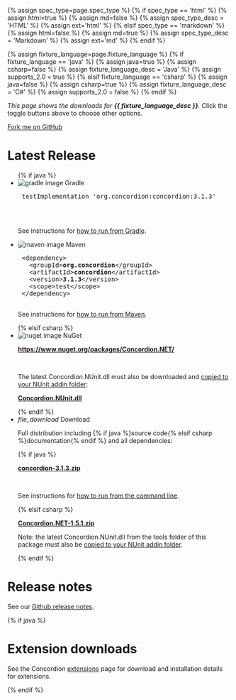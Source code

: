 {% assign spec_type=page.spec_type %}
{% if spec_type == 'html' %}
{% assign html=true %}
{% assign md=false  %}
{% assign spec_type_desc = 'HTML' %}
{% assign ext='html' %}
{% elsif spec_type == 'markdown' %}
{% assign html=false %}
{% assign md=true    %}
{% assign spec_type_desc = 'Markdown' %}
{% assign ext='md'    %}
{% endif %}

{% assign fixture_language=page.fixture_language %}
{% if fixture_language == 'java' %}
{% assign java=true %}
{% assign csharp=false  %}
{% assign fixture_language_desc = 'Java' %}
{% assign supports_2.0 = true %}
{% elsif fixture_language == 'csharp' %}
{% assign java=false %}
{% assign csharp=true %}
{% assign fixture_language_desc = 'C#' %}
{% assign supports_2.0 = false %}
{% endif %}

_This page shows the downloads for __{{ fixture_language_desc }}__._  Click the toggle buttons above to choose other options.

<div class="github-fork-ribbon-wrapper right-bottom">
    <div class="github-fork-ribbon">
        <a href="https://github.com/concordion/concordion{% if csharp %}.net{% endif %}">Fork me on GitHub</a>
    </div>
</div>

<div class="row">
    <h1>Latest Release</h1>
    <ul class="collection">
{% if java %}
        <li class="collection-item avatar" id="gradle">
            <img src="{{ site.baseurl }}/img/download-gradle.jpg" alt="gradle image" class="circle">
            <span class="download title">Gradle</span>
            <pre>
 testImplementation 'org.concordion:concordion:3.1.3'
            </pre>
            <br/>
            <p>See instructions for <a href="{{site.baseurl}}/integrations/{{ page.fixture_language }}/{{ page.spec_type }}/#gradle">how to run from Gradle</a>.</p>
        </li>
        <li class="collection-item avatar" id="maven">
            <img src="{{ site.baseurl }}/img/download-maven.png" alt="maven image" class="circle">
            <span class="download title">Maven</span>
            <pre>
 &lt;dependency&gt;
   &lt;groupId&gt;<b>org.concordion</b>&lt;/groupId&gt;
   &lt;artifactId&gt;<b>concordion</b>&lt;/artifactId&gt;
   &lt;version&gt;<b>3.1.3</b>&lt;/version&gt;
   &lt;scope&gt;test&lt;/scope&gt;
 &lt;/dependency&gt;
            </pre>
            <p>See instructions for <a href="{{site.baseurl}}/integrations/{{ page.fixture_language }}/{{ page.spec_type }}/#maven">how to run from Maven</a>.</p>
        </li>
{% elsif csharp %}
        <li class="collection-item avatar" id="nuget">
            <img src="{{ site.baseurl }}/img/download-nuget.png" alt="nuget image" class="circle">
            <span class="download title">NuGet</span>
            <p><b><a href="https://www.nuget.org/packages/Concordion.NET">https://www.nuget.org/packages/Concordion.NET/</a></b></p>
            <br/>
            <p>The latest Concordion.NUnit.dll must also be downloaded and <a href="{{site.baseurl}}/integrations/{{ page.fixture_language }}/{{ page.spec_type }}">copied to your NUnit addin folder</a>:</p>
            <p><b><a href="https://github.com/concordion/concordion.net/releases/download/v1.5.1/Concordion.NUnit.dll">Concordion.NUnit.dll</a></b></p>
        </li>
{% endif %}
        <li class="collection-item avatar" id="download">
            <i class="material-icons circle green">file_download</i>
            <span class="download title">Download</span>
            <p>Full distribution including {% if java %}source code{% elsif csharp %}documentation{% endif %} and all dependencies:</p>
    {% if java %}
            <p><b><a href="https://github.com/concordion/concordion/releases/download/3.1.3/concordion-3.1.3.zip">concordion-3.1.3.zip</a></b></p>
            <br/>
            <p>See instructions for <a href="{{site.baseurl}}/integrations/{{ page.fixture_language }}/{{ page.spec_type }}/#command-line">how to run from the command line</a>.</p>
    {% elsif csharp %}
            <p><b><a href="https://github.com/concordion/concordion.net/releases/download/v1.5.1/Concordion.NET-1.5.1.zip" id="download-link">Concordion.NET-1.5.1.zip</a></b></p>
            <p>Note: the latest Concordion.NUnit.dll from the tools folder of this package must also be <a href="{{site.baseurl}}/integrations/{{ page.fixture_language }}/{{ page.spec_type }}">copied to your NUnit addin folder</a>.</p>
    {% endif %}
        </li>
    </ul>
</div>

<div class="row">
    <h1>Release notes</h1>
    <div>
        <p>See our <a href="https://github.com/concordion/concordion{% if csharp %}.net{% endif %}/releases">Github release notes</a>.</p>
    </div>
</div>

{% if java %}
<div class="row">
    <h1>Extension downloads</h1>
    <div>
        <p>See the Concordion <a href="{{site.baseurl}}/extensions/{{ page.fixture_language }}/{{ page.spec_type }}">extensions</a> page for download and installation details for extensions.</p>
    </div>
</div>
{% endif %}